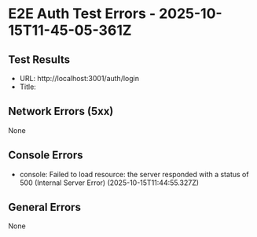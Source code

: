 # E2E Auth Test Errors - 2025-10-15T11-45-05-361Z

## Test Results
- URL: http://localhost:3001/auth/login
- Title: 

## Network Errors (5xx)
None

## Console Errors
- console: Failed to load resource: the server responded with a status of 500 (Internal Server Error) (2025-10-15T11:44:55.327Z)

## General Errors
None

